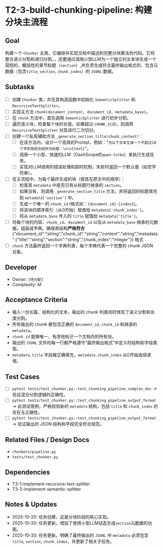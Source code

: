 # T2-3-build-chunking-pipeline: 构建分块主流程

## Goal
构建一个 `Chunker` 主类，它编排并实现文档中描述的完整分块算法伪代码。它将整合语义分割和递归分割，，还要通过调用小型LLM为一个独立的文本块生成一个简短的、概括性的章节标题（`section`）,并负责生成符合最终输出格式的、包含元数据（包含`title`, `section`, `chunk_index`）的 `JSONL` 数据。

## Subtasks
- [ ] 创建 `Chunker` 类，并在其构造函数中初始化 `SemanticSplitter` 和 `RecursiveTextSplitter`。
- [ ] 实现主方法 `chunk(document_content, document_id, metadata_base)`。
- [ ] 在 `chunk` 方法中，首先调用 `SemanticSplitter` 进行初步分割。
- [ ] 遍历语义块，检查每个块的长度。如果超过 `CHUNK_SIZE`，则调用 `RecursiveTextSplitter` 对其进行二次切分。
- [ ] 创建一个私有辅助方法 `_generate_section_title(chunk_content)`：
    - [ ] 在该方法内，设计一个高效的Prompt，例如：“`为以下文本生成一个不超过10个字的简短总结作为标题：\n\n{text}`”。
    - [ ] 调用一个小型、快速的LLM（DashScope的`qwen-turbo`）来执行生成任务。
    - [ ] 实现对LLM调用的错误处理和超时机制，失败时返回一个默认值（如空字符串）。
- [ ] 在主流程中，为每个最终生成的块（按其在原文中的顺序）：
    - [ ] 检查其 `metadata` 中是否已有从标题行继承的 `section`。
    - [ ] 如果没有，则调用 `_generate_section_title` 方法，并将返回的标题填充到 `metadata['section']` 中。
    - [ ] 生成一个唯一的 `chunk_id` (格式如：`{document_id}-{index}`)。
    - [ ] 将该块的顺序索引（从0开始）赋值给 `metadata['chunk_index']`。
    - [ ] 将从 `metadata_base` 传入的 `title` 赋值给 `metadata['title']`。
- [ ] 将每个块的内容、`chunk_id`、`document_id` 以及从 `metadata_base` 继承的元数据，组装成字典。确保其结构**严格符合** {"document_id":"string","chunk_id":"string","content":"string","metadata":{"title":"string","section":"string","chunk_index":"integer"}} 格式
- [ ] `chunk` 方法最终返回一个字典列表，每个字典代表一个完整的 chunk JSON 对象。

## Developer
- Owner: `[待分配]`
- Complexity: M

## Acceptance Criteria
- 输入一份长篇、结构化的文本，输出的 chunk 列表同时体现了语义分割和长度分割。
- 所有输出的 chunk 都包含正确的 `document_id`, `chunk_id` 和继承的 `metadata`。
- `chunk_id` 能够唯一、有序地标识一个文档内的所有块。
- 输出的 `JSONL` 文件的每一行都严格遵守“最终输出格式”中定义的结构和字段类型。
- `metadata.title` 字段被正确填充，`metadata.chunk_index` 从0开始连续递增。

## Test Cases
- [ ] `pytest tests/test_chunker.py::test_chunking_pipeline_complex_doc` -> 验证混合分割逻辑的正确性。
- [ ] `pytest tests/test_chunker.py::test_chunking_pipeline_output_format` -> 此测试用例，严格校验新的 `metadata` 结构，包括 `title` 和 `chunk_index` 的存在与正确性。
- [ ] `pytest tests/test_chunker.py::test_chunking_pipeline_output_format` -> 验证输出的 JSON 结构和字段完全符合规范。

## Related Files / Design Docs
- `chunkers/pipeline.py`
- `tests/test_chunker.py`

## Dependencies
- T3-1-implement-recursive-text-splitter
- T3-2-implement-semantic-splitter

## Notes & Updates
- 2025-10-20: 任务创建，这是分块阶段的核心实现。
- 2025-10-20: 任务更新。增加了使用小型LLM动态生成`section`元数据的功能。
- 2025-10-20: 任务更新。明确了最终输出的 `JSONL` 中 `metadata` 必须包含 `title`, `section`, `chunk_index`，并更新了相关子任务。